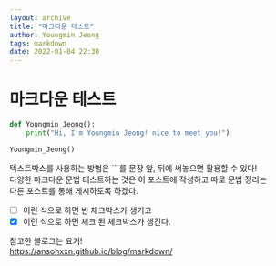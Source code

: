```yaml
---
layout: archive
title: "마크다운 테스트"
author: Youngmin Jeong
tags: markdown
date: 2022-01-04 22:30
---
```


마크다운 테스트
============

```python
def Youngmin_Jeong():
    print("Hi, I'm Youngmin Jeong! nice to meet you!")

Youngmin_Jeong()
```

텍스트박스를 사용하는 방법은 ```를 문장 앞, 뒤에 써놓으면 활용할 수 있다!  
다양한 마크다운 문법 테스트하는 것은 이 포스트에 작성하고 따로 문법 정리는  
다른 포스트를 통해 게시하도록 하겠다.

- [ ] 이런 식으로 하면 빈 체크박스가 생기고  
- [X] 이런 식으로 하면 체크 된 체크박스가 생긴다.  

참고한 블로그는 요기!  
<https://ansohxxn.github.io/blog/markdown/>


